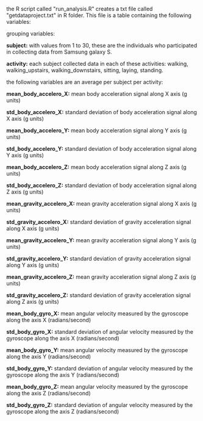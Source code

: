the R script called "run_analysis.R" creates a txt file called "getdataproject.txt" in R folder. This file is
a table containing the following variables:

grouping variables:

**subject:** with values from 1 to 30, these are the individuals who participated in collecting data from Samsung galaxy S.

**activity:** each subject collected data in each of these activities: walking, walking_upstairs, walking_downstairs, sitting,
laying, standing.

the following variables are an average per subject per activity:

**mean_body_accelero_X:** mean body acceleration signal along X axis (g units)

**std_body_accelero_X:** standard deviation of body acceleration signal along X axis (g units)

**mean_body_accelero_Y:** mean body acceleration signal along Y axis (g units)

**std_body_accelero_Y:** standard deviation of body acceleration signal along Y axis (g units)

**mean_body_accelero_Z:** mean body acceleration signal along Z axis (g units)

**std_body_accelero_Z:** standard deviation of body acceleration signal along Z axis (g units)

**mean_gravity_accelero_X:** mean gravity acceleration signal along X axis (g units)

**std_gravity_accelero_X:** standard deviation of gravity acceleration signal along X axis (g units)

**mean_gravity_accelero_Y:** mean gravity acceleration signal along Y axis (g units)

**std_gravity_accelero_Y:** standard deviation of gravity acceleration signal along Y axis (g units)

**mean_gravity_accelero_Z:** mean gravity acceleration signal along Z axis (g units)

**std_gravity_accelero_Z:** standard deviation of gravity acceleration signal along Z axis (g units)

**mean_body_gyro_X:** mean angular velocity measured by the gyroscope along the axis X (radians/second)

**std_body_gyro_X:** standard deviation of angular velocity measured by the gyroscope along the axis X (radians/second)

**mean_body_gyro_Y:** mean angular velocity measured by the gyroscope along the axis Y (radians/second)

**std_body_gyro_Y:** standard deviation of angular velocity measured by the gyroscope along the axis Y (radians/second)

**mean_body_gyro_Z:** mean angular velocity measured by the gyroscope along the axis Z (radians/second)

**std_body_gyro_Z:** standard deviation of angular velocity measured by the gyroscope along the axis Z (radians/second)
